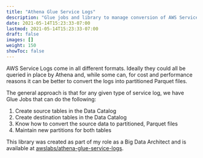```yaml
---
title: "Athena Glue Service Logs"
description: "Glue jobs and library to manage conversion of AWS Service Logs into Athena-friendly formats."
date: 2021-05-14T15:23:33-07:00
lastmod: 2021-05-14T15:23:33-07:00
draft: false
images: []
weight: 150
showToc: false
---
```


AWS Service Logs come in all different formats. Ideally they could all be queried in place by Athena and, while some can, for cost and performance reasons it can be better to convert the logs into partitioned Parquet files.

The general approach is that for any given type of service log, we have Glue Jobs that can do the following:
1. Create source tables in the Data Catalog
2. Create destination tables in the Data Catalog
3. Know how to convert the source data to partitioned, Parquet files
4. Maintain new partitions for both tables

This library was created as part of my role as a Big Data Architect and is available at [awslabs/athena-glue-service-logs](https://github.com/awslabs/athena-glue-service-logs).
